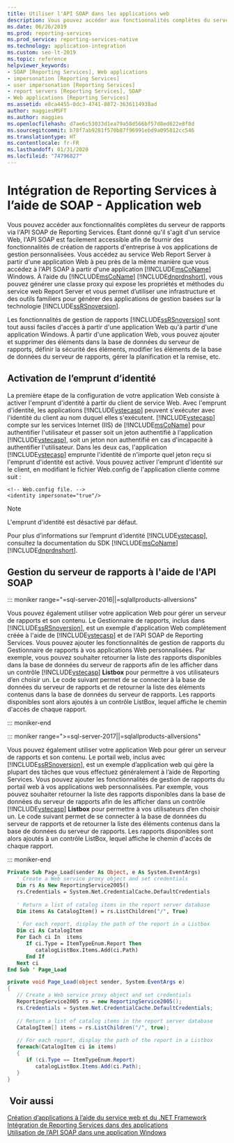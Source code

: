 ```yaml
---
title: Utiliser l'API SOAP dans les applications web
description: Vous pouvez accéder aux fonctionnalités complètes du serveur de rapports via l'API SOAP de Reporting Services.
ms.date: 06/26/2019
ms.prod: reporting-services
ms.prod_service: reporting-services-native
ms.technology: application-integration
ms.custom: seo-lt-2019
ms.topic: reference
helpviewer_keywords:
- SOAP [Reporting Services], Web applications
- impersonation [Reporting Services]
- user impersonation [Reporting Services]
- report servers [Reporting Services], SOAP
- Web applications [Reporting Services]
ms.assetid: e8ca4455-0dc3-4741-8872-3636114938ad
author: maggiesMSFT
ms.author: maggies
ms.openlocfilehash: d7ae6c53033d1ea79a58d566bf57d8ed622e8f8d
ms.sourcegitcommit: b78f7ab9281f570b87f96991ebd9a095812cc546
ms.translationtype: HT
ms.contentlocale: fr-FR
ms.lasthandoff: 01/31/2020
ms.locfileid: "74796827"
---
```

# <a name="integrating-reporting-services-using-soap---web-application"></a>Intégration de Reporting Services à l’aide de SOAP - Application web
  Vous pouvez accéder aux fonctionnalités complètes du serveur de rapports via l'API SOAP de Reporting Services. Étant donné qu'il s'agit d'un service Web, l'API SOAP est facilement accessible afin de fournir des fonctionnalités de création de rapports d'entreprise à vos applications de gestion personnalisées. Vous accédez au service Web Report Server à partir d'une application Web à peu près de la même manière que vous accédez à l'API SOAP à partir d'une application [!INCLUDE[msCoName](../../includes/msconame-md.md)] Windows. À l’aide du [!INCLUDE[msCoName](../../includes/msconame-md.md)] [!INCLUDE[dnprdnshort](../../includes/dnprdnshort-md.md)], vous pouvez générer une classe proxy qui expose les propriétés et méthodes du service web Report Server et vous permet d’utiliser une infrastructure et des outils familiers pour générer des applications de gestion basées sur la technologie [!INCLUDE[ssRSnoversion](../../includes/ssrsnoversion-md.md)].  
  
 Les fonctionnalités de gestion de rapports [!INCLUDE[ssRSnoversion](../../includes/ssrsnoversion-md.md)] sont tout aussi faciles d'accès à partir d'une application Web qu'à partir d'une application Windows. À partir d'une application Web, vous pouvez ajouter et supprimer des éléments dans la base de données du serveur de rapports, définir la sécurité des éléments, modifier les éléments de la base de données du serveur de rapports, gérer la planification et la remise, etc.  
  
## <a name="enabling-impersonation"></a>Activation de l’emprunt d’identité  
 La première étape de la configuration de votre application Web consiste à activer l'emprunt d'identité à partir du client de service Web. Avec l'emprunt d'identité, les applications [!INCLUDE[vstecasp](../../includes/vstecasp-md.md)] peuvent s'exécuter avec l'identité du client au nom duquel elles s'exécutent. [!INCLUDE[vstecasp](../../includes/vstecasp-md.md)] compte sur les services Internet (IIS) de [!INCLUDE[msCoName](../../includes/msconame-md.md)] pour authentifier l'utilisateur et passer soit un jeton authentifié à l'application [!INCLUDE[vstecasp](../../includes/vstecasp-md.md)], soit un jeton non authentifié en cas d'incapacité à authentifier l'utilisateur. Dans les deux cas, l'application [!INCLUDE[vstecasp](../../includes/vstecasp-md.md)] emprunte l'identité de n'importe quel jeton reçu si l'emprunt d'identité est activé. Vous pouvez activer l'emprunt d'identité sur le client, en modifiant le fichier Web.config de l'application cliente comme suit :  
  
```asp.net  
<!-- Web.config file. -->  
<identity impersonate="true"/>  
```  
  
> [!NOTE]  
>  L'emprunt d'identité est désactivé par défaut.  
  
 Pour plus d’informations sur l’emprunt d’identité [!INCLUDE[vstecasp](../../includes/vstecasp-md.md)], consultez la documentation du SDK [!INCLUDE[msCoName](../../includes/msconame-md.md)] [!INCLUDE[dnprdnshort](../../includes/dnprdnshort-md.md)].  
  
## <a name="managing-the-report-server-using-soap-api"></a>Gestion du serveur de rapports à l'aide de l'API SOAP  

::: moniker range="=sql-server-2016||=sqlallproducts-allversions"

 Vous pouvez également utiliser votre application Web pour gérer un serveur de rapports et son contenu. Le Gestionnaire de rapports, inclus dans [!INCLUDE[ssRSnoversion](../../includes/ssrsnoversion-md.md)], est un exemple d'application Web complètement créée à l'aide de [!INCLUDE[vstecasp](../../includes/vstecasp-md.md)] et de l'API SOAP de Reporting Services. Vous pouvez ajouter les fonctionnalités de gestion de rapports du Gestionnaire de rapports à vos applications Web personnalisées. Par exemple, vous pouvez souhaiter retourner la liste des rapports disponibles dans la base de données du serveur de rapports afin de les afficher dans un contrôle [!INCLUDE[vstecasp](../../includes/vstecasp-md.md)] **Listbox** pour permettre à vos utilisateurs d’en choisir un. Le code suivant permet de se connecter à la base de données du serveur de rapports et de retourner la liste des éléments contenus dans la base de données du serveur de rapports. Les rapports disponibles sont alors ajoutés à un contrôle ListBox, lequel affiche le chemin d'accès de chaque rapport.  

::: moniker-end

::: moniker range=">=sql-server-2017||=sqlallproducts-allversions"

 Vous pouvez également utiliser votre application Web pour gérer un serveur de rapports et son contenu. Le portail web, inclus avec [!INCLUDE[ssRSnoversion](../../includes/ssrsnoversion-md.md)], est un exemple d’application web qui gère la plupart des tâches que vous effectuez généralement à l’aide de Reporting Services. Vous pouvez ajouter les fonctionnalités de gestion de rapports du portail web à vos applications web personnalisées. Par exemple, vous pouvez souhaiter retourner la liste des rapports disponibles dans la base de données du serveur de rapports afin de les afficher dans un contrôle [!INCLUDE[vstecasp](../../includes/vstecasp-md.md)] **Listbox** pour permettre à vos utilisateurs d’en choisir un. Le code suivant permet de se connecter à la base de données du serveur de rapports et de retourner la liste des éléments contenus dans la base de données du serveur de rapports. Les rapports disponibles sont alors ajoutés à un contrôle ListBox, lequel affiche le chemin d'accès de chaque rapport.  

::: moniker-end
  
```vb  
Private Sub Page_Load(sender As Object, e As System.EventArgs)  
   ' Create a Web service proxy object and set credentials  
   Dim rs As New ReportingService2005()  
   rs.Credentials = System.Net.CredentialCache.DefaultCredentials  
  
   ' Return a list of catalog items in the report server database  
   Dim items As CatalogItem() = rs.ListChildren("/", True)  
  
   ' For each report, display the path of the report in a Listbox  
   Dim ci As CatalogItem  
   For Each ci In  items  
      If ci.Type = ItemTypeEnum.Report Then  
         catalogListBox.Items.Add(ci.Path)  
      End If  
   Next ci  
End Sub ' Page_Load   
```  
  
```csharp  
private void Page_Load(object sender, System.EventArgs e)  
{  
   // Create a Web service proxy object and set credentials  
   ReportingService2005 rs = new ReportingService2005();  
   rs.Credentials = System.Net.CredentialCache.DefaultCredentials;  
  
   // Return a list of catalog items in the report server database  
   CatalogItem[] items = rs.ListChildren("/", true);  
  
   // For each report, display the path of the report in a Listbox  
   foreach(CatalogItem ci in items)  
   {  
      if (ci.Type == ItemTypeEnum.Report)  
         catalogListBox.Items.Add(ci.Path);  
   }  
}  
```  
  
## <a name="see-also"></a> Voir aussi  

 [Création d’applications à l’aide du service web et du .NET Framework](../../reporting-services/report-server-web-service/net-framework/building-applications-using-the-web-service-and-the-net-framework.md)   
 [Intégration de Reporting Services dans des applications](../../reporting-services/application-integration/integrating-reporting-services-into-applications.md)   
 [Utilisation de l’API SOAP dans une application Windows](../../reporting-services/application-integration/integrating-reporting-services-using-soap-windows-application.md)  
  
  
